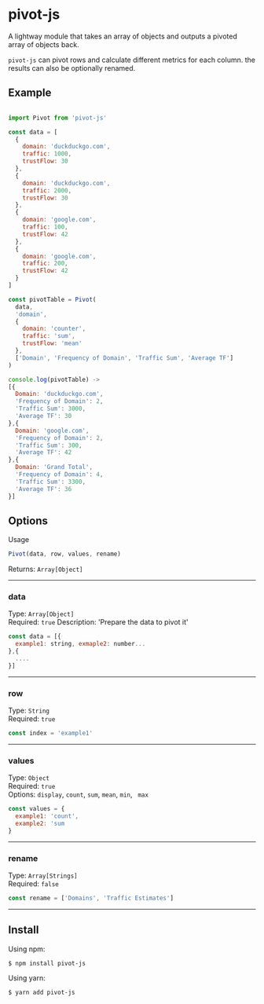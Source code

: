 # pivot-js

A lightway module that takes an array of objects and outputs a pivoted array of objects back.

`pivot-js` can pivot rows and calculate different metrics for each column. the results can also be optionally renamed.

## Example

```js

import Pivot from 'pivot-js'

const data = [
  {
    domain: 'duckduckgo.com',
    traffic: 1000,
    trustFlow: 30
  },
  {
    domain: 'duckduckgo.com',
    traffic: 2000,
    trustFlow: 30
  },
  {
    domain: 'google.com',
    traffic: 100,
    trustFlow: 42
  },
  {
    domain: 'google.com',
    traffic: 200,
    trustFlow: 42
  }
]

const pivotTable = Pivot(
  data,
  'domain',
  {
    domain: 'counter',
    traffic: 'sum',
    trustFlow: 'mean'
  },
  ['Domain', 'Frequency of Domain', 'Traffic Sum', 'Average TF']
)

console.log(pivotTable) ->
[{
  Domain: 'duckduckgo.com',
  'Frequency of Domain': 2,
  'Traffic Sum': 3000,
  'Average TF': 30
},{
  Domain: 'google.com',
  'Frequency of Domain': 2,
  'Traffic Sum': 300,
  'Average TF': 42
},{
  Domain: 'Grand Total',
  'Frequency of Domain': 4,
  'Traffic Sum': 3300,
  'Average TF': 36
}]
```

## Options

Usage

```js
Pivot(data, row, values, rename)
```

Returns: `Array[Object]`

---

### data

Type: `Array[Object]`<br />
Required: `true`
Description: 'Prepare the data to pivot it'

```js
const data = [{
  example1: string, exmaple2: number...
},{
  ....
}]
```

---

### row

Type: `String`<br />
Required: `true`

```js
const index = 'example1'
```

---

### values

Type: `Object`<br />
Required: `true`<br />
Options: `display`, `count`, `sum`, `mean`, `min`, ` max`<br />

```js
const values = {
  example1: 'count',
  example2: 'sum
}
```

---

### rename

Type: `Array[Strings]`<br />
Required: `false`

```js
const rename = ['Domains', 'Traffic Estimates']
```

---

## Install

Using npm:

```console
$ npm install pivot-js
```

Using yarn:

```console
$ yarn add pivot-js
```
